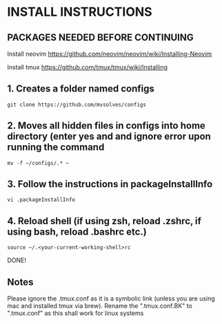 # INSTALL INSTRUCTIONS


## PACKAGES NEEDED BEFORE CONTINUING
Install neovim
https://github.com/neovim/neovim/wiki/Installing-Neovim

Install tmux
https://github.com/tmux/tmux/wiki/Installing



## 1. Creates a folder named configs
```
git clone https://github.com/mvsolves/configs
```
## 2. Moves all hidden files in configs into home directory (enter yes and and ignore error upon running the command
```
mv -f ~/configs/.* ~
```
## 3. Follow the instructions in packageInstallInfo

```
vi .packageInstallInfo
```
## 4. Reload shell (if using zsh, reload .zshrc, if using bash, reload .bashrc etc.)

```
source ~/.<your-current-working-shell>rc
 ```

DONE!

## Notes
 Please ignore the .tmux.conf as it is a symbolic link (unless you are using mac and installed tmux via brew). Rename the ".tmux.conf.BK" to ".tmux.conf" as this shall work for linux systems
